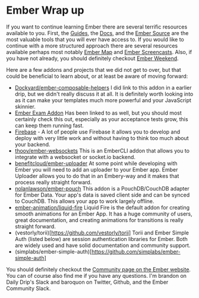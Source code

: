 # Ember Wrap up

If you want to continue learning Ember there are several terrific resources available to you. First, the [Guides](https://guides.emberjs.com), the [Docs](http://emberjs.com/api/), and the [Ember Source](https://github.com/emberjs/ember.js) are the most valuable tools that you will ever have access to. If you would like to continue with a more structured approach there are several resources available perhaps most notably [Ember Map](https://embermap.com/) and [Ember Screencasts](https://www.emberscreencasts.com/). Also, if you have not already, you should definitely checkout [Ember Weekend](http://emberweekend.com/episodes).

Here are a few addons and projects that we did not get to over, but that could be beneficial to learn about, or at least be aware of moving forward:

  * [Dockyard/ember-composable-helpers](https://github.com/DockYard/ember-composable-helpers) I did link to this addon in a earlier drip, but we didn't really discuss it at all. It is definitely worth looking into as it can make your templates much more powerful and your JavaScript skinnier.
  * [Ember Exam Addon](https://github.com/trentmwillis/ember-exam) Has been linked to as well, but you should most certainly check this out, especially as your acceptance tests grow, this can keep them running fast.
  * [Firebase](https://firebase.google.com/) - A lot of people use Firebase it allows you to develop and deploy with very little work and without having to think too much about your backend.
  * [thoov/ember-websockets](https://github.com/thoov/ember-websockets) This is an EmberCLI addon that allows you to integrate with a websocket or socket.io backend.
  * [benefitcloud/ember-uploader](https://github.com/benefitcloud/ember-uploader) At some point while developing with Ember you will need to add an uploader to your Ember app. Ember Uploader allows you to do that in an Embery-way and it makes that process really straight forward.
  * [nolanlawson/ember-pouch](https://github.com/nolanlawson/ember-pouch) This addon is a PouchDB/CouchDB adapter for Ember Data. Your app's data is saved client side and can be synced to CouchDB. This allows your app to work largely offline.
  * [ember-animation/liquid-fire](https://github.com/ember-animation/liquid-fire) Liquid Fire is the default addon for creating smooth animations for an Ember App. It has a huge community of users, great documentation, and creating animations for transitions is really straight forward.
  * (vestorly/torii)[https://github.com/vestorly/torii] Torii and Ember Simple Auth (listed below) are session authentication libraries for Ember. Both are widely used and have solid documentation and community support.
  * (simplabs/ember-simple-auth)[https://github.com/simplabs/ember-simple-auth]

You should definitely checkout the [Community page on the Ember website](http://emberjs.com/community/). You can of course also find me if you have any questions. I'm brandon on Daily Drip's Slack and baroquon on Twitter, Github, and the Ember Community Slack.
